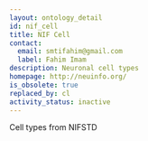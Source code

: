 ```yaml
---
layout: ontology_detail
id: nif_cell
title: NIF Cell
contact:
  email: smtifahim@gmail.com
  label: Fahim Imam
description: Neuronal cell types
homepage: http://neuinfo.org/
is_obsolete: true
replaced_by: cl
activity_status: inactive
---
```


Cell types from NIFSTD
